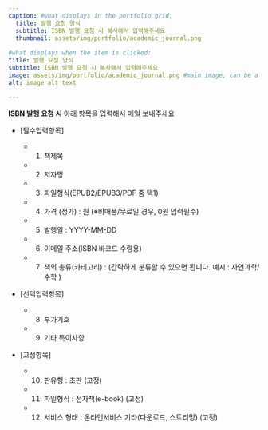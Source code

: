 ```yaml
---
caption: #what displays in the portfolio grid:
  title: 발행 요청 양식
  subtitle: ISBN 발행 요청 시 복사해서 입력해주세요
  thumbnail: assets/img/portfolio/academic_journal.png
  
#what displays when the item is clicked:
title: 발행 요청 양식
subtitle: ISBN 발행 요청 시 복사해서 입력해주세요
image: assets/img/portfolio/academic_journal.png #main image, can be a link or a file in assets/img/portfolio
alt: image alt text

---
```

**ISBN 발행 요청 시** 아래 항목을 입력해서 메일 보내주세요

- [필수입력항목]             
    - 1) 책제목 
    - 2) 저자명 
    - 3) 파일형식(EPUB2/EPUB3/PDF 중 택1) 
    - 4) 가격 (정가) :     원 (※비매품/무료일 경우, 0원 입력필수)       
    - 5) 발행일 : YYYY-MM-DD       
    - 6) 이메일 주소(ISBN 바코드 수령용)
    - 7) 책의 총류(카테고리) : (간략하게 분류할 수 있으면 됩니다. 예시 : 자연과학/수학 )
    
- [선택입력항목]      
    - 8) 부가기호
    - 9) 기타 특이사항

- [고정항목]
    - 10) 판유형 : 초판 (고정) 
    - 11) 파일형식 : 전자책(e-book) (고정)  
    - 12) 서비스 형태 : 온라인서비스 기타(다운로드, 스트리밍) (고정)         
